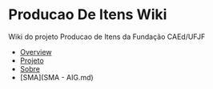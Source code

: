 # Producao De Itens Wiki

Wiki do projeto Producao de Itens da Fundação CAEd/UFJF

- [Overview](comum/Overview.md)
- [Projeto](projeto/Projeto.md)
- [Sobre](comum/Sobre.md)
- [SMA](SMA - AIG.md)
